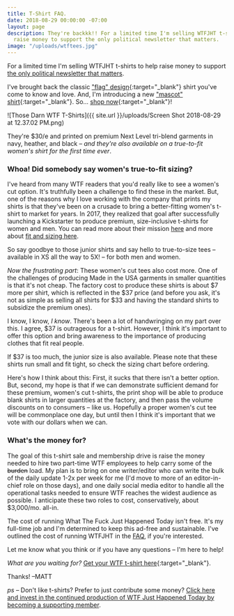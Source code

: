 ```yaml
---
title: T-Shirt FAQ.
date: 2018-08-29 00:00:00 -07:00
layout: page
description: They're backkk!! For a limited time I'm selling WTFJHT t-shirts to help
  raise money to support the only political newsletter that matters.
image: "/uploads/wtftees.jpg"
---
```


<p class="lead">For a limited time I'm selling WTFJHT t-shirts to help raise money to support <u>the only political newsletter that matters</u>.</p>

I've brought back the classic ["flag" design](https://cottonbureau.com/products/wtf-just-happened-today){:target="_blank"} shirt you've come to know and love. And, I'm introducing a new ["mascot" shirt](https://cottonbureau.com/products/wtf-just-happened-today-mascot){:target="_blank"}. So... [shop now](https://cottonbureau.com/stores/wtf-just-happened-today#/shop){:target="_blank"}!

![Those Darn WTF T-Shirts]({{ site.url }}/uploads/Screen Shot 2018-08-29 at 12.37.02 PM.png)

They're $30/e and printed on premium Next Level tri-blend garments in navy, heather, and black – _and they're also available on a true-to-fit women's shirt for the first time ever_.

### Whoa! Did somebody say women's true-to-fit sizing? 
I've heard from many WTF readers that you'd really like to see a women's cut option. It's truthfully been a challenge to find these in the market. But, one of the reasons why I love working with the company that prints my shirts is that they've been on a crusade to bring a better-fitting women's t-shirt to market for years. In 2017, they realized that goal after successfully launching a Kickstarter to produce premium, size-inclusive t-shirts for women and men. You can read more about their mission [here](https://blank.cottonbureau.com/2017/02/17/better-t-shirts-for-women-and-men-too-say-hello-to-blank-by-cotton-bureau/) and more about [fit and sizing here](https://blank.cottonbureau.com/). 

So say goodbye to those junior shirts and say hello to true-to-size tees – available in XS all the way to 5X! – for both men and women. 

*Now the frustrating part*: These women's cut tees also cost more. One of the challenges of producing Made in the USA garments in smaller quantities is that it's not cheap. The factory cost to produce these shirts is about $7 more per shirt, which is reflected in the $37 price (and before you ask, it's not as simple as selling all shirts for $33 and having the standard shirts to subsidize the premium ones). 

I know, I know, _I know_. There's been a lot of handwringing on my part over this. I agree, $37 is outrageous for a t-shirt. However, I think it's important to offer this option and bring awareness to the importance of producing clothes that fit real people. 

If $37 is too much, the junior size is also available. Please note that these shirts run small and fit tight, so check the sizing chart before ordering.  

Here's how I think about this: First, it sucks that there isn't a better option. But, second, my hope is that if we can demonstrate sufficient demand for these premium, women's cut t-shirts, the print shop will be able to produce blank shirts in larger quantities at the factory, and then pass the volume discounts on to consumers – like us. Hopefully a proper women's cut tee will be commonplace one day, but until then I think it's important that we vote with our dollars when we can.

### What's the money for? 
The goal of this t-shirt sale and membership drive is raise the money needed to hire two part-time WTF employees to help carry some of the <s>burden</s> load. My plan is to bring on one writer/editor who can write the bulk of the daily update 1-2x per week for me (I'd move to more of an editor-in-chief role on those days), and one daily social media editor to handle all the operational tasks needed to ensure WTF reaches the widest audience as possible. I anticipate these two roles to cost, conservatively, about $3,000/mo. all-in.

The cost of running What The Fuck Just Happened Today isn't free. It's my full-time job and I'm determined to keep this ad-free and sustainable. I've outlined the cost of running WTFJHT in the [FAQ](https://whatthefuckjusthappenedtoday.com/faq/), if you're interested.

Let me know what you think or if you have any questions – I'm here to help! 

*What are you waiting for?* [Get your WTF t-shirt here](https://cottonbureau.com/stores/wtf-just-happened-today#/shop){:target="_blank"}.

Thanks!
–MATT

*ps* – Don't like t-shirts? Prefer to just contribute some money? [Click here and invest in the continued production of WTF Just Happened Today by becoming a supporting member](https://whatthefuckjusthappenedtoday.com/membership/).
